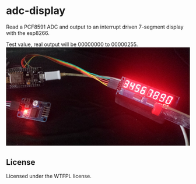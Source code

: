 # adc-display
Read a PCF8591 ADC and output to an interrupt driven 7-segment display with the esp8266.

Test value, real output will be 00000000 to 00000255.
![alt text](https://raw.githubusercontent.com/ran-sama/adc_display/master/adc_photo.jpg)

## License
Licensed under the WTFPL license.
